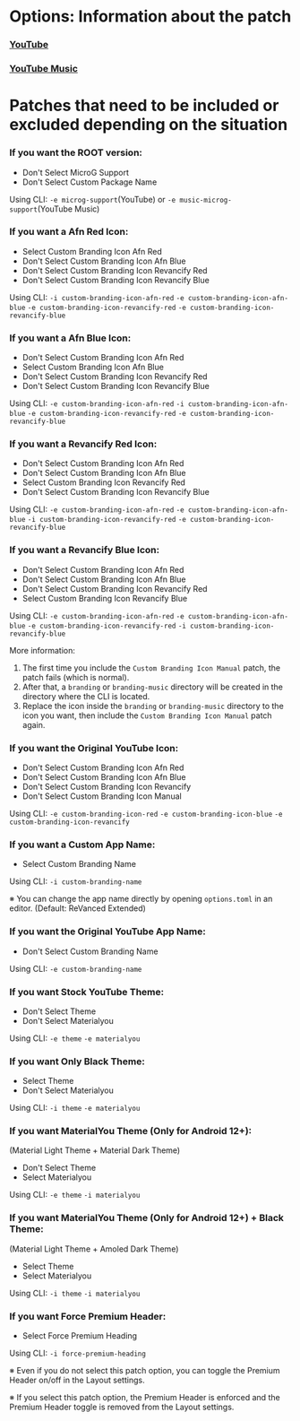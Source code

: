 Options: Information about the patch
==
### [YouTube](https://github.com/inotia00/revanced-patches/tree/revanced-extended#-comgoogleandroidyoutube)

### [YouTube Music](https://github.com/inotia00/revanced-patches/tree/revanced-extended#-comgoogleandroidappsyoutubemusic)

Patches that need to be included or excluded depending on the situation
==

### If you want the ROOT version:
- Don't Select MicroG Support
- Don't Select Custom Package Name

Using CLI: `-e microg-support`(YouTube) or `-e music-microg-support`(YouTube Music)

### If you want a Afn Red Icon:
- Select Custom Branding Icon Afn Red
- Don't Select Custom Branding Icon Afn Blue
- Don't Select Custom Branding Icon Revancify Red
- Don't Select Custom Branding Icon Revancify Blue

Using CLI: `-i custom-branding-icon-afn-red` `-e custom-branding-icon-afn-blue` `-e custom-branding-icon-revancify-red` `-e custom-branding-icon-revancify-blue`

### If you want a Afn Blue Icon:
- Don't Select Custom Branding Icon Afn Red
- Select Custom Branding Icon Afn Blue
- Don't Select Custom Branding Icon Revancify Red
- Don't Select Custom Branding Icon Revancify Blue

Using CLI: `-e custom-branding-icon-afn-red` `-i custom-branding-icon-afn-blue` `-e custom-branding-icon-revancify-red` `-e custom-branding-icon-revancify-blue`

### If you want a Revancify Red Icon:
- Don't Select Custom Branding Icon Afn Red
- Don't Select Custom Branding Icon Afn Blue
- Select Custom Branding Icon Revancify Red
- Don't Select Custom Branding Icon Revancify Blue

Using CLI: `-e custom-branding-icon-afn-red` `-e custom-branding-icon-afn-blue` `-i custom-branding-icon-revancify-red` `-e custom-branding-icon-revancify-blue`

### If you want a Revancify Blue Icon:
- Don't Select Custom Branding Icon Afn Red
- Don't Select Custom Branding Icon Afn Blue
- Don't Select Custom Branding Icon Revancify Red
- Select Custom Branding Icon Revancify Blue

Using CLI: `-e custom-branding-icon-afn-red` `-e custom-branding-icon-afn-blue` `-e custom-branding-icon-revancify-red` `-i custom-branding-icon-revancify-blue`

More information:
1. The first time you include the `Custom Branding Icon Manual` patch, the patch fails (which is normal).
2. After that, a `branding` or `branding-music` directory will be created in the directory where the CLI is located.
3. Replace the icon inside the `branding` or `branding-music` directory to the icon you want, then include the `Custom Branding Icon Manual` patch again.

### If you want the Original YouTube Icon:
- Don't Select Custom Branding Icon Afn Red
- Don't Select Custom Branding Icon Afn Blue
- Don't Select Custom Branding Icon Revancify
- Don't Select Custom Branding Icon Manual

Using CLI: `-e custom-branding-icon-red` `-e custom-branding-icon-blue` `-e custom-branding-icon-revancify`

### If you want a Custom App Name:
- Select Custom Branding Name

Using CLI: `-i custom-branding-name`

※ You can change the app name directly by opening `options.toml` in an editor. (Default: ReVanced Extended)

### If you want the Original YouTube App Name:
- Don't Select Custom Branding Name

Using CLI: `-e custom-branding-name`

### If you want Stock YouTube Theme:
- Don't Select Theme
- Don't Select Materialyou

Using CLI: `-e theme` `-e materialyou`


### If you want Only Black Theme:
- Select Theme
- Don't Select Materialyou

Using CLI: `-i theme` `-e materialyou`

### If you want MaterialYou Theme (Only for Android 12+):
(Material Light Theme + Material Dark Theme)
- Don't Select Theme
- Select Materialyou

Using CLI: `-e theme` `-i materialyou`

### If you want MaterialYou Theme (Only for Android 12+) + Black Theme:
(Material Light Theme + Amoled Dark Theme)
- Select Theme
- Select Materialyou

Using CLI: `-i theme` `-i materialyou`

### If you want Force Premium Header:
- Select Force Premium Heading

Using CLI: `-i force-premium-heading`

※ Even if you do not select this patch option, you can toggle the Premium Header on/off in the Layout settings.

※ If you select this patch option, the Premium Header is enforced and the Premium Header toggle is removed from the Layout settings.
